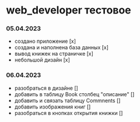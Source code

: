 # web_developer тестовое

### 05.04.2023
- создано приложение [x]
- создана и наполнена база данных [x]
- вывод книжек на страничке [x]
- небольшой дизайн [x]
### 06.04.2023
- разобраться в дизайне []
- добавить в таблицу Book столбец "описание" []
- добавить и связать таблицу Commnents []
- добавить изображения книг []
- разобраться в кнопках открытия книжки []